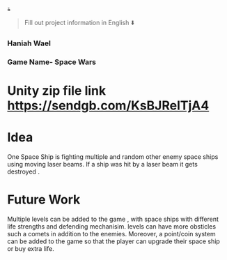 ة

</div>

> Fill out project information in English ⬇️
### Haniah Wael

### Game Name- Space Wars
# Unity zip file link https://sendgb.com/KsBJRelTjA4

# Idea
One Space Ship is fighting multiple and random other enemy space ships using moving laser beams. If a ship was hit by a laser beam it gets destroyed .

# Future Work 
Multiple levels can be added to the game , with space ships with different life strengths and defending mechanisim. levels can have more obsticles such a comets in addition to the enemies. Moreover, a point/coin system can be added to the game so that the player can upgrade their space ship or buy extra life.


